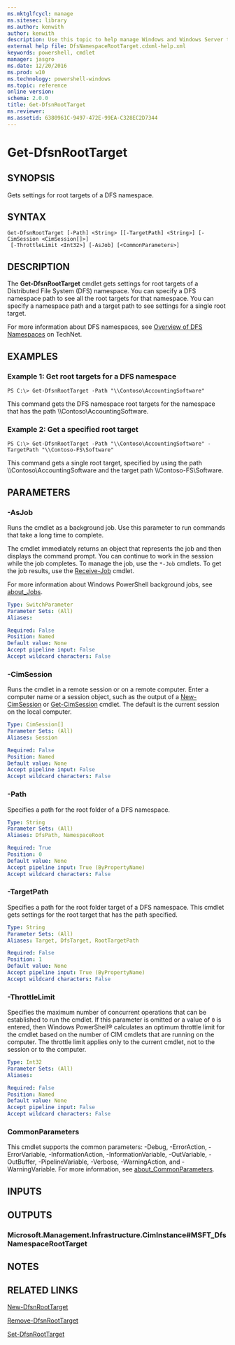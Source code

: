 ```yaml
---
ms.mktglfcycl: manage
ms.sitesec: library
ms.author: kenwith
author: kenwith
description: Use this topic to help manage Windows and Windows Server technologies with Windows PowerShell.
external help file: DfsNamespaceRootTarget.cdxml-help.xml
keywords: powershell, cmdlet
manager: jasgro
ms.date: 12/20/2016
ms.prod: w10
ms.technology: powershell-windows
ms.topic: reference
online version: 
schema: 2.0.0
title: Get-DfsnRootTarget
ms.reviewer:
ms.assetid: 6380961C-9497-472E-99EA-C328EC2D7344
---
```


# Get-DfsnRootTarget

## SYNOPSIS
Gets settings for root targets of a DFS namespace.

## SYNTAX

```
Get-DfsnRootTarget [-Path] <String> [[-TargetPath] <String>] [-CimSession <CimSession[]>]
 [-ThrottleLimit <Int32>] [-AsJob] [<CommonParameters>]
```

## DESCRIPTION
The **Get-DfsnRootTarget** cmdlet gets settings for root targets of a Distributed File System (DFS) namespace.
You can specify a DFS namespace path to see all the root targets for that namespace.
You can specify a namespace path and a target path to see settings for a single root target.

For more information about DFS namespaces, see [Overview of DFS Namespaces](http://technet.microsoft.com/library/cc730736) on TechNet.

## EXAMPLES

### Example 1: Get root targets for a DFS namespace
```
PS C:\> Get-DfsnRootTarget -Path "\\Contoso\AccountingSoftware"
```

This command gets the DFS namespace root targets for the namespace that has the path \\\\Contoso\AccountingSoftware.

### Example 2: Get a specified root target
```
PS C:\> Get-DfsnRootTarget -Path "\\Contoso\AccountingSoftware" -TargetPath "\\Contoso-FS\Software"
```

This command gets a single root target, specified by using the path \\\\Contoso\AccountingSoftware and the target path \\\\Contoso-FS\Software.

## PARAMETERS

### -AsJob
Runs the cmdlet as a background job. Use this parameter to run commands that take a long time to complete. 

The cmdlet immediately returns an object that represents the job and then displays the command prompt. 
You can continue to work in the session while the job completes. 
To manage the job, use the `*-Job` cmdlets. 
To get the job results, use the [Receive-Job](http://go.microsoft.com/fwlink/?LinkID=113372) cmdlet. 

For more information about Windows PowerShell background jobs, see [about_Jobs](http://go.microsoft.com/fwlink/?LinkID=113251).

```yaml
Type: SwitchParameter
Parameter Sets: (All)
Aliases: 

Required: False
Position: Named
Default value: None
Accept pipeline input: False
Accept wildcard characters: False
```

### -CimSession
Runs the cmdlet in a remote session or on a remote computer.
Enter a computer name or a session object, such as the output of a [New-CimSession](http://go.microsoft.com/fwlink/p/?LinkId=227967) or [Get-CimSession](http://go.microsoft.com/fwlink/p/?LinkId=227966) cmdlet.
The default is the current session on the local computer.

```yaml
Type: CimSession[]
Parameter Sets: (All)
Aliases: Session

Required: False
Position: Named
Default value: None
Accept pipeline input: False
Accept wildcard characters: False
```

### -Path
Specifies a path for the root folder of a DFS namespace.

```yaml
Type: String
Parameter Sets: (All)
Aliases: DfsPath, NamespaceRoot

Required: True
Position: 0
Default value: None
Accept pipeline input: True (ByPropertyName)
Accept wildcard characters: False
```

### -TargetPath
Specifies a path for the root folder target of a DFS namespace.
This cmdlet gets settings for the root target that has the path specified.

```yaml
Type: String
Parameter Sets: (All)
Aliases: Target, DfsTarget, RootTargetPath

Required: False
Position: 1
Default value: None
Accept pipeline input: True (ByPropertyName)
Accept wildcard characters: False
```

### -ThrottleLimit
Specifies the maximum number of concurrent operations that can be established to run the cmdlet.
If this parameter is omitted or a value of `0` is entered, then Windows PowerShell® calculates an optimum throttle limit for the cmdlet based on the number of CIM cmdlets that are running on the computer.
The throttle limit applies only to the current cmdlet, not to the session or to the computer.

```yaml
Type: Int32
Parameter Sets: (All)
Aliases: 

Required: False
Position: Named
Default value: None
Accept pipeline input: False
Accept wildcard characters: False
```

### CommonParameters
This cmdlet supports the common parameters: -Debug, -ErrorAction, -ErrorVariable, -InformationAction, -InformationVariable, -OutVariable, -OutBuffer, -PipelineVariable, -Verbose, -WarningAction, and -WarningVariable. For more information, see [about_CommonParameters](http://go.microsoft.com/fwlink/?LinkID=113216).

## INPUTS

## OUTPUTS

### Microsoft.Management.Infrastructure.CimInstance#MSFT_DfsNamespaceRootTarget

## NOTES

## RELATED LINKS

[New-DfsnRootTarget](./New-DfsnRootTarget.md)

[Remove-DfsnRootTarget](./Remove-DfsnRootTarget.md)

[Set-DfsnRootTarget](./Set-DfsnRootTarget.md)

